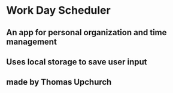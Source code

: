 # Work Day Scheduler 


## An app for personal organization and time management


## Uses local storage to save user input

## made by Thomas Upchurch

